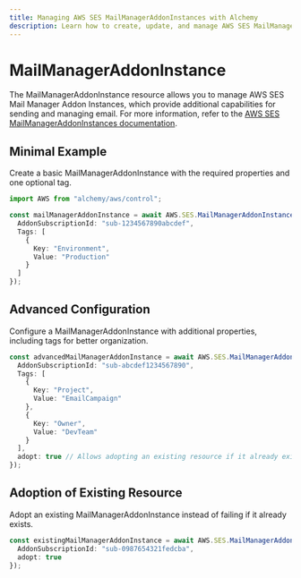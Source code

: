 ```yaml
---
title: Managing AWS SES MailManagerAddonInstances with Alchemy
description: Learn how to create, update, and manage AWS SES MailManagerAddonInstances using Alchemy Cloud Control.
---
```


# MailManagerAddonInstance

The MailManagerAddonInstance resource allows you to manage AWS SES Mail Manager Addon Instances, which provide additional capabilities for sending and managing email. For more information, refer to the [AWS SES MailManagerAddonInstances documentation](https://docs.aws.amazon.com/ses/latest/userguide/).

## Minimal Example

Create a basic MailManagerAddonInstance with the required properties and one optional tag.

```ts
import AWS from "alchemy/aws/control";

const mailManagerAddonInstance = await AWS.SES.MailManagerAddonInstance("myMailManagerAddon", {
  AddonSubscriptionId: "sub-1234567890abcdef",
  Tags: [
    {
      Key: "Environment",
      Value: "Production"
    }
  ]
});
```

## Advanced Configuration

Configure a MailManagerAddonInstance with additional properties, including tags for better organization.

```ts
const advancedMailManagerAddonInstance = await AWS.SES.MailManagerAddonInstance("advancedMailManagerAddon", {
  AddonSubscriptionId: "sub-abcdef1234567890",
  Tags: [
    {
      Key: "Project",
      Value: "EmailCampaign"
    },
    {
      Key: "Owner",
      Value: "DevTeam"
    }
  ],
  adopt: true // Allows adopting an existing resource if it already exists
});
```

## Adoption of Existing Resource

Adopt an existing MailManagerAddonInstance instead of failing if it already exists.

```ts
const existingMailManagerAddonInstance = await AWS.SES.MailManagerAddonInstance("adoptExistingMailManagerAddon", {
  AddonSubscriptionId: "sub-0987654321fedcba",
  adopt: true
});
```
